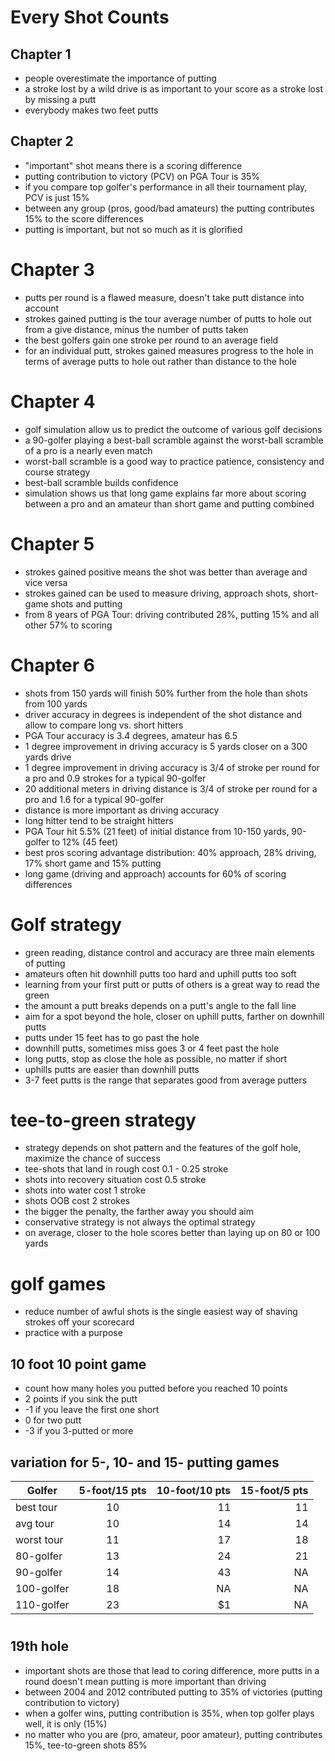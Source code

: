 # Every Shot Counts

## Chapter 1
* people overestimate the importance of putting
* a stroke lost by a wild drive is as important to your score as a stroke lost by missing a putt
* everybody makes two feet putts

## Chapter 2
* "important" shot means there is a scoring difference
* putting contribution to victory (PCV) on PGA Tour is 35%
* if you compare top golfer's performance in all their tournament play, PCV is just 15%
* between any group (pros, good/bad amateurs) the putting contributes 15% to the score differences
* putting is important, but not so much as it is glorified

# Chapter 3
* putts per round is a flawed measure, doesn't take putt distance into account
* strokes gained putting is the tour average number of putts to hole out from a give distance, minus the number of putts taken
* the best golfers gain one stroke per round to an average field
* for an individual putt, strokes gained measures progress to the hole in terms of average putts to hole out rather than distance to the hole

# Chapter 4
* golf simulation allow us to predict the outcome of various golf decisions
* a 90-golfer playing a best-ball scramble against the worst-ball scramble of a pro is a nearly even match
* worst-ball scramble is a good way to practice patience, consistency and course strategy
* best-ball scramble builds confidence
* simulation shows us that long game explains far more about scoring between a pro and an amateur than short game and putting combined

# Chapter 5
* strokes gained positive means the shot was better than average and vice versa
* strokes gained can be used to measure driving, approach shots, short-game shots and putting
* from 8 years of PGA Tour: driving contributed 28%, putting 15% and all other 57% to scoring

# Chapter 6
* shots from 150 yards will finish 50% further from the hole than shots from 100 yards
* driver accuracy in degrees is independent of the shot distance and allow to compare long vs. short hitters
* PGA Tour accuracy is 3.4 degrees, amateur has 6.5
* 1 degree improvement in driving accuracy is 5 yards closer on a 300 yards drive
* 1 degree improvement in driving accuracy is 3/4 of stroke per round for a pro and 0.9 strokes for a typical 90-golfer
* 20 additional meters in driving distance is 3/4 of stroke per round for a pro and 1.6 for a typical 90-golfer
* distance is more important as driving accuracy
* long hitter tend to be straight hitters
* PGA Tour hit 5.5% (21 feet) of initial distance from 10-150 yards, 90-golfer to 12% (45 feet)
* best pros scoring advantage distribution: 40% approach, 28% driving, 17% short game and 15% putting
* long game (driving and approach) accounts for 60% of scoring differences

# Golf strategy
* green reading, distance control and accuracy are three main elements of putting
* amateurs often hit downhill putts too hard and uphill putts too soft
* learning from your first putt or putts of others is a great way to read the green
* the amount a putt breaks depends on a putt's angle to the fall line
* aim for a spot beyond the hole, closer on uphill putts, farther on downhill putts
* putts under 15 feet has to go past the hole
* downhill putts, sometimes miss goes 3 or 4 feet past the hole
* long putts, stop as close the hole as possible, no matter if short
* uphills putts are easier than downhill putts
* 3-7 feet putts is the range that separates good from average putters

# tee-to-green strategy
* strategy depends on shot pattern and the features of the golf hole, maximize the chance of success
* tee-shots that land in rough cost 0.1 - 0.25 stroke
* shots into recovery situation cost 0.5 stroke
* shots into water cost 1 stroke
* shots OOB cost 2 strokes
* the bigger the penalty, the farther away you should aim
* conservative strategy is not always the optimal strategy
* on average, closer to the hole scores better than laying up on 80 or 100 yards

# golf games
* reduce number of awful shots is the single easiest way of shaving strokes off your scorecard
* practice with a purpose

## 10 foot 10 point game
* count how many holes you putted before you reached 10 points
* 2 points if you sink the putt
* -1 if you leave the first one short
* 0 for two putt
* -3 if you 3-putted or more

## variation for 5-, 10- and 15- putting games

| Golfer        | 5-foot/15 pts | 10-foot/10 pts | 15-foot/5 pts  |
| ------------- |:-------------:| -----:|-----:|
| best tour      | 10 | 11 |11 |
| avg tour      | 10  |   14 |14 |
| worst tour |11      |    17 |18 |
| 80-golfer | 13      |    24 |21 |
| 90-golfer | 14      |    43 |NA |
| 100-golfer | 18      |    NA |NA |
| 110-golfer | 23      |    $1 |NA |

#

## 19th hole
* important shots are those that lead to coring difference, more putts in a round doesn't mean putting is more important than driving
* between 2004 and 2012 contributed putting to 35% of victories (putting contribution to victory)
* when a golfer wins, putting contribution is 35%, when top golfer plays well, it is only (15%)
* no matter who you are (pro, amateur, poor amateur), putting contributes 15%, tee-to-green shots 85%
